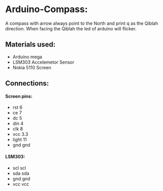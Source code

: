 # Arduino-Compass:
A compass with arrow always point to the North and print q as the Qiblah direction. When facing the Qiblah the led of arduino will flicker.

## Materials used:
* Arduino mega
* LSM303 Accelemetor Sensor
* Nokia 5110 Screen
## Connections:
#### Screen pins:
  * rst     6
  * ce      7
  * dc      5
  * din     4
  * clk     8
  * vcc     3.3
  * light   11
  * gnd     gnd
#### LSM303:
  * scl   scl
  * sda   sda
  * gnd   gnd
  * vcc   vcc
  
 
